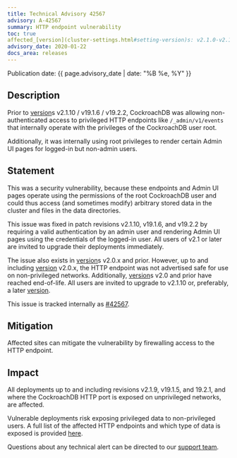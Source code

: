 ```yaml
---
title: Technical Advisory 42567
advisory: A-42567
summary: HTTP endpoint vulnerability
toc: true
affected_[version](cluster-settings.html#setting-version)s: v2.1.0-v2.1.8, v19.1.0-v19.1.5, v19.2.0-v19.2.1
advisory_date: 2020-01-22
docs_area: releases
---
```


Publication date: {{ page.advisory_date | date: "%B %e, %Y" }}

## Description

Prior to [version](cluster-settings.html#setting-version)s v2.1.10 / v19.1.6 / v19.2.2, CockroachDB was allowing non-authenticated access to privileged HTTP endpoints like
`/_admin/v1/events` that internally operate with the privileges of the CockroachDB user root.

Additionally, it was internally using root privileges to render certain Admin UI pages for logged-in but non-admin users.

## Statement

This was a security vulnerability, because these endpoints and Admin UI pages operate using the permissions of the root CockroachDB user and could thus access (and sometimes modify) arbitrary stored data in the cluster and files in the data directories.

This issue was fixed in patch revisions v2.1.10, v19.1.6, and v19.2.2 by requiring a valid authentication by an admin user and rendering Admin UI pages using the credentials of the logged-in user. All users of v2.1 or later are invited to upgrade their deployments immediately.

The issue also exists in [version](cluster-settings.html#setting-version)s v2.0.x and prior. However, up to and including [version](cluster-settings.html#setting-version) v2.0.x, the HTTP endpoint was not advertised safe for use on non-privileged networks. Additionally, [version](cluster-settings.html#setting-version)s v2.0 and prior have reached end-of-life. All users are invited to upgrade to v2.1.10 or, preferably, a later [version](cluster-settings.html#setting-version).

This issue is tracked internally as
[#42567](https://github.com/cockroachdb/cockroach/issues/42567).

## Mitigation

Affected sites can mitigate the vulnerability by firewalling access to the HTTP endpoint.

## Impact

All deployments up to and including revisions v2.1.9, v19.1.5, and 19.2.1, and where the CockroachDB HTTP port is exposed on unprivileged networks, are affected.

Vulnerable deployments risk exposing privileged data to non-privileged users. A full list of the affected HTTP endpoints and which type of data is exposed is provided
[here](../releases/v19.2.2.html#security-updates).

Questions about any technical alert can be directed to our [support team](https://support.cockroachlabs.com/).
